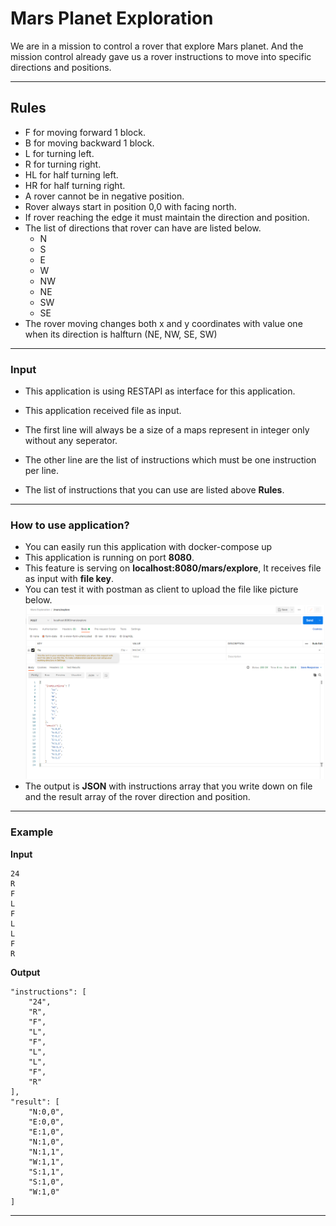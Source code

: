 # Mars Planet Exploration 


We are in a mission to control a rover that explore Mars planet. And the mission control already gave us a rover instructions to move into specific directions and positions.

***

## Rules

- F for moving forward 1 block.
- B for moving backward 1 block.
- L for turning left.
- R for turning right.
- HL for half turning left.
- HR for half turning right.
- A rover cannot be in negative position.
- Rover always start in position 0,0 with facing north.
- If rover reaching the edge it must maintain the direction and position.
- The list of directions that rover can have are listed below.
  - N
  - S
  - E
  - W
  - NW
  - NE
  - SW
  - SE
- The rover moving changes both x and y coordinates with value one when its direction is halfturn (NE, NW, SE, SW)

***

### Input

- This application is using RESTAPI as interface for this application.

- This application received file as input.

- The first line will always be a size of a maps represent in integer only without any seperator.

- The other line are the list of instructions which must be one instruction per line.

- The list of instructions that you can use are listed above **Rules**.

***

### How to use application?

- You can easily run this application with docker-compose up
- This application is running on port **8080**.
- This feature is serving on **localhost:8080/mars/explore**, It receives file as input with **file key**.
- You can test it with postman as client to upload the file like picture below.
![Postman Example](/assets/mars-exploration-test-01.png)
- The output is **JSON** with instructions array that you write down on file and the result array of the rover direction and position. 

***

### Example

**Input**
    
    24
    R
    F
    L
    F
    L
    L
    F
    R

**Output**

    "instructions": [
        "24",
        "R",
        "F",
        "L",
        "F",
        "L",
        "L",
        "F",
        "R"
    ],
    "result": [
        "N:0,0",
        "E:0,0",
        "E:1,0",
        "N:1,0",
        "N:1,1",
        "W:1,1",
        "S:1,1",
        "S:1,0",
        "W:1,0"
    ]

***